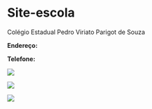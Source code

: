 # Site-escola
Colégio Estadual Pedro Viriato Parigot de Souza

**Endereço:**

**Telefone:**


![](https://tenor.com/view/wikipedia-wiki-books-knowledge-pile-of-books-gif-24558380)

![](https://media1.tenor.com/m/IrIItfk0NLAAAAAC/student-stude.gif)

![](https://media1.tenor.com/m/3hxffpFJyZQAAAAC/crazy-mickey.gif)
